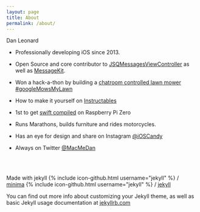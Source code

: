 ```yaml
---
layout: page
title: About
permalink: /about/
---
```


Dan Leonard

- Professionally developing iOS since 2013.
- Open Source and core contributor to [JSQMessagesViewController](https://github.com/MessageKit/JSQMessagesViewController) as well as [MessageKit](https://github.com/MessageKit/MessageKit).
- Won a hack-a-thon by building a [chatroom controlled lawn mower](https://www.linkedin.com/pulse/three-brothers-win-startfest-googlemowsmy-lawn-daniel-leonard) [#googleMowsMyLawn](https://twitter.com/search?q=%23googleMowsMyLawn)
- How to make it yourself on [Instructables](http://www.instructables.com/id/Google-Mows-My-Lawn/)
- 1st to get [swift compiled](https://twitter.com/MacmeDan/status/697904248567148544) on Raspberry Pi Zero
- Runs Marathons, builds furniture and rides motorcycles.

- Has an eye for design and share on Instagram [@iOSCandy](https://www.instagram.com/ioscandy/)
- Always on Twitter [@MacMeDan](https://twitter.com/macmedan?lang=en)

<br>
<br>

Made with jekyll {% include icon-github.html username="jekyll" %} /
[minima](https://github.com/jekyll/minima)
{% include icon-github.html username="jekyll" %} /
[jekyll](https://github.com/jekyll/jekyll)

You can find out more info about customizing your Jekyll theme, as well as basic Jekyll usage documentation at [jekyllrb.com](http://jekyllrb.com/)
